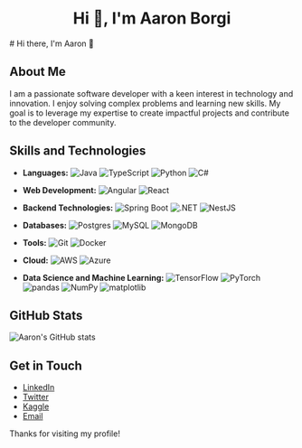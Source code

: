 <h1 align="center">Hi 👋, I'm Aaron Borgi</h1>
# Hi there, I'm Aaron 👋

## About Me
I am a passionate software developer with a keen interest in technology and innovation. I enjoy solving complex problems and learning new skills. My goal is to leverage my expertise to create impactful projects and contribute to the developer community.

## Skills and Technologies
- **Languages:**
  ![Java](https://img.shields.io/badge/Java-007396?style=for-the-badge&logo=java&logoColor=white)
  ![TypeScript](https://img.shields.io/badge/TypeScript-007ACC?style=for-the-badge&logo=typescript&logoColor=white)
  ![Python](https://img.shields.io/badge/Python-3776AB?style=for-the-badge&logo=python&logoColor=white)
  ![C#](https://img.shields.io/badge/C%23-239120?style=for-the-badge&logo=csharp&logoColor=white)

- **Web Development:**
  ![Angular](https://img.shields.io/badge/Angular-DD0031?style=for-the-badge&logo=angular&logoColor=white)
  ![React](https://img.shields.io/badge/React-20232A?style=for-the-badge&logo=react&logoColor=61DAFB)

- **Backend Technologies:**
  ![Spring Boot](https://img.shields.io/badge/Spring%20Boot-6DB33F?style=for-the-badge&logo=springboot&logoColor=white)
  ![.NET](https://img.shields.io/badge/.NET-512BD4?style=for-the-badge&logo=dotnet&logoColor=white)
  ![NestJS](https://img.shields.io/badge/NestJS-E0234E?style=for-the-badge&logo=nestjs&logoColor=white)

- **Databases:**
  ![Postgres](https://img.shields.io/badge/PostgreSQL-336791?style=for-the-badge&logo=postgresql&logoColor=white)
  ![MySQL](https://img.shields.io/badge/MySQL-4479A1?style=for-the-badge&logo=mysql&logoColor=white)
  ![MongoDB](https://img.shields.io/badge/MongoDB-47A248?style=for-the-badge&logo=mongodb&logoColor=white)

- **Tools:**
  ![Git](https://img.shields.io/badge/Git-F05032?style=for-the-badge&logo=git&logoColor=white)
  ![Docker](https://img.shields.io/badge/Docker-2496ED?style=for-the-badge&logo=docker&logoColor=white)

- **Cloud:**
  ![AWS](https://img.shields.io/badge/Amazon_AWS-232F3E?style=for-the-badge&logo=amazonaws&logoColor=white)
  ![Azure](https://img.shields.io/badge/Microsoft_Azure-0078D4?style=for-the-badge&logo=microsoftazure&logoColor=white)

- **Data Science and Machine Learning:**
  ![TensorFlow](https://img.shields.io/badge/TensorFlow-FF6F00?style=for-the-badge&logo=tensorflow&logoColor=white)
  ![PyTorch](https://img.shields.io/badge/PyTorch-EE4C2C?style=for-the-badge&logo=pytorch&logoColor=white)
  ![pandas](https://img.shields.io/badge/pandas-150458?style=for-the-badge&logo=pandas&logoColor=white)
  ![NumPy](https://img.shields.io/badge/NumPy-013243?style=for-the-badge&logo=numpy&logoColor=white)
  ![matplotlib](https://img.shields.io/badge/matplotlib-00457C?style=for-the-badge&logo=matplotlib&logoColor=white)

## GitHub Stats
![Aaron's GitHub stats](https://github-readme-stats.vercel.app/api?username=aaron47&show_icons=true&theme=radical)

## Get in Touch
- [LinkedIn](https://www.linkedin.com/in/aaron47)
- [Twitter](https://twitter.com/aaron47)
- [Kaggle](https://www.kaggle.com/aaronborgi)
- [Email](mailto:aaronborgi1@outlook.com)

Thanks for visiting my profile!
